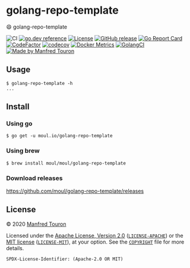 # golang-repo-template

:smile: golang-repo-template

![CI](https://github.com/moul/golang-repo-template/workflows/CI/badge.svg)
[![go.dev reference](https://img.shields.io/badge/go.dev-reference-007d9c?logo=go&logoColor=white)](https://pkg.go.dev/moul.io/golang-repo-template)
[![License](https://img.shields.io/badge/license-Apache--2.0%20%2F%20MIT-%2397ca00.svg)](https://github.com/moul/golang-repo-template/blob/master/COPYRIGHT)
[![GitHub release](https://img.shields.io/github/release/moul/golang-repo-template.svg)](https://github.com/moul/golang-repo-template/releases)
[![Go Report Card](https://goreportcard.com/badge/moul.io/golang-repo-template)](https://goreportcard.com/report/moul.io/golang-repo-template)
[![CodeFactor](https://www.codefactor.io/repository/github/moul/golang-repo-template/badge)](https://www.codefactor.io/repository/github/moul/golang-repo-template)
[![codecov](https://codecov.io/gh/moul/golang-repo-template/branch/master/graph/badge.svg)](https://codecov.io/gh/moul/golang-repo-template)
[![Docker Metrics](https://images.microbadger.com/badges/image/moul/golang-repo-template.svg)](https://microbadger.com/images/moul/golang-repo-template)
[![GolangCI](https://golangci.com/badges/github.com/moul/golang-repo-template.svg)](https://golangci.com/r/github.com/moul/golang-repo-template)
[![Made by Manfred Touron](https://img.shields.io/badge/made%20by-Manfred%20Touron-blue.svg?style=flat)](https://manfred.life/)


## Usage

```console
$ golang-repo-template -h
...
```

## Install

### Using go

```console
$ go get -u moul.io/golang-repo-template
```

### Using brew

```console
$ brew install moul/moul/golang-repo-template
```

### Download releases

https://github.com/moul/golang-repo-template/releases

## License

© 2020 [Manfred Touron](https://manfred.life)

Licensed under the [Apache License, Version 2.0](https://www.apache.org/licenses/LICENSE-2.0) ([`LICENSE-APACHE`](LICENSE-APACHE)) or the [MIT license](https://opensource.org/licenses/MIT) ([`LICENSE-MIT`](LICENSE-MIT)), at your option. See the [`COPYRIGHT`](COPYRIGHT) file for more details.

`SPDX-License-Identifier: (Apache-2.0 OR MIT)`
